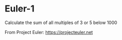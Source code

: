 # Euler-1

Calculate the sum of all multiples of 3 or 5 below 1000

From Project Euler: https://projecteuler.net
